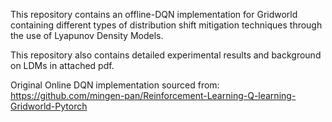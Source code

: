 This repository contains an offline-DQN implementation for Gridworld containing different types of distribution shift mitigation techniques through the use of Lyapunov Density Models.

This repository also contains detailed experimental results and background on LDMs in attached pdf.

Original Online DQN implementation sourced from: https://github.com/mingen-pan/Reinforcement-Learning-Q-learning-Gridworld-Pytorch